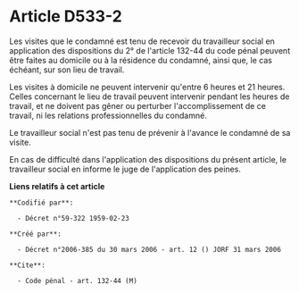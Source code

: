 # Article D533-2

Les visites que le condamné est tenu de recevoir du travailleur social en application des dispositions du 2° de l'article
132-44 du code pénal peuvent être faites au domicile ou à la résidence du condamné, ainsi que, le cas échéant, sur son lieu
de travail.

Les visites à domicile ne peuvent intervenir qu'entre 6 heures et 21 heures. Celles concernant le lieu de travail peuvent
intervenir pendant les heures de travail, et ne doivent pas gêner ou perturber l'accomplissement de ce travail, ni les
relations professionnelles du condamné.

Le travailleur social n'est pas tenu de prévenir à l'avance le condamné de sa visite.

En cas de difficulté dans l'application des dispositions du présent article, le travailleur social en informe le juge de
l'application des peines.

**Liens relatifs à cet article**

	**Codifié par**:

	  - Décret n°59-322 1959-02-23

	**Créé par**:

	  - Décret n°2006-385 du 30 mars 2006 - art. 12 () JORF 31 mars 2006

	**Cite**:

	  - Code pénal - art. 132-44 (M)
